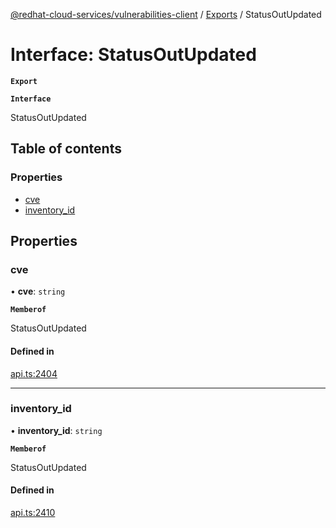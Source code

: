 [@redhat-cloud-services/vulnerabilities-client](../README.md) / [Exports](../modules.md) / StatusOutUpdated

# Interface: StatusOutUpdated

**`Export`**

**`Interface`**

StatusOutUpdated

## Table of contents

### Properties

- [cve](StatusOutUpdated.md#cve)
- [inventory\_id](StatusOutUpdated.md#inventory_id)

## Properties

### cve

• **cve**: `string`

**`Memberof`**

StatusOutUpdated

#### Defined in

[api.ts:2404](https://github.com/mkholjuraev/javascript-clients/blob/master/packages/vulnerabilities/api.ts#L2404)

___

### inventory\_id

• **inventory\_id**: `string`

**`Memberof`**

StatusOutUpdated

#### Defined in

[api.ts:2410](https://github.com/mkholjuraev/javascript-clients/blob/master/packages/vulnerabilities/api.ts#L2410)
